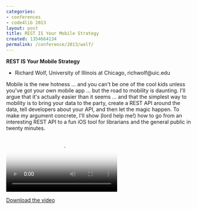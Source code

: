 ```yaml
---
categories:
- conferences
- code4lib 2013
layout: post
title: REST IS Your Mobile Strategy
created: 1354664134
permalink: /conference/2013/wolf/
---
```

<strong>REST IS Your Mobile Strategy </strong>
<ul>
<li>Richard Wolf, University of Illinois at Chicago, richwolf@uic.edu</li>
</ul>

Mobile is the new hotness ... and you can't be one of the cool kids unless you've got your own mobile app ... but the road to mobility is daunting. I'll argue that it's actually easier than it seems ... and that the simplest way to mobility is to bring your data to the party, create a REST API around the data, tell developers about your API, and then let the magic happen. To make my argument concrete, I'll show (lord help me!) how to go from an interesting REST API to a fun iOS tool for librarians and the general public in twenty minutes.

<video controls="" poster="https://ia601603.us.archive.org/20/items/Code4lib2013RichardWolf/Wed-Richard.gif"><source src="https://ia601603.us.archive.org/20/items/Code4lib2013RichardWolf/Wed-Richard.mp4" type="video/mp4"><source src="https://ia601603.us.archive.org/20/items/Code4lib2013RichardWolf/Wed-Richard.ogv" type="video/ogg"></video><p><a href="https://ia601603.us.archive.org/20/items/Code4lib2013RichardWolf/Wed-Richard.mp4">Download the video</a></p>
